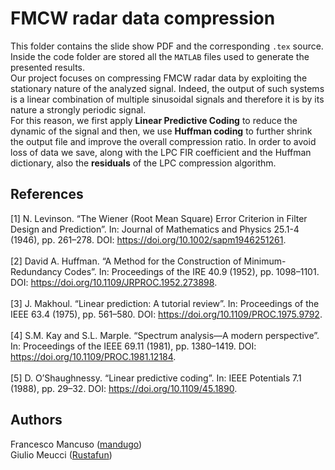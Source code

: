 # FMCW radar data compression

This folder contains the slide show PDF and the corresponding `.tex` source. Inside the code folder are stored all the `MATLAB` files used to generate the presented results.\
Our project focuses on compressing FMCW radar data by exploiting the stationary nature of the analyzed signal. Indeed, the output of such systems is a linear combination of multiple sinusoidal signals and therefore it is by its nature a strongly periodic signal.\
For this reason, we first apply **Linear Predictive Coding** to reduce the dynamic of the signal and then, we use **Huffman coding** to further shrink the output file and improve the overall compression ratio. In order to avoid loss of data we save, along with the LPC FIR coefficient and the Huffman dictionary, also the **residuals** of the LPC compression algorithm. 

 ## References

[1] N. Levinson. “The Wiener (Root Mean Square) Error Criterion in Filter Design and
Prediction”. In: Journal of Mathematics and Physics 25.1-4 (1946), pp. 261–278. DOI:
https://doi.org/10.1002/sapm1946251261. \
\
[2] David A. Huffman. “A Method for the Construction of Minimum-Redundancy Codes”. In:
Proceedings of the IRE 40.9 (1952), pp. 1098–1101. DOI: https://doi.org/10.1109/JRPROC.1952.273898. \
\
[3] J. Makhoul. “Linear prediction: A tutorial review”. In: Proceedings of the IEEE 63.4 (1975),
pp. 561–580. DOI: https://doi.org/10.1109/PROC.1975.9792. \
\
[4] S.M. Kay and S.L. Marple. “Spectrum analysis—A modern perspective”. In: Proceedings of
the IEEE 69.11 (1981), pp. 1380–1419. DOI: https://doi.org/10.1109/PROC.1981.12184. \
\
[5] D. O’Shaughnessy. “Linear predictive coding”. In: IEEE Potentials 7.1 (1988), pp. 29–32. DOI:
https://doi.org/10.1109/45.1890.

 ## Authors 
 Francesco Mancuso ([mandugo](https://github.com/mandugo))\
 Giulio Meucci ([Rustafun](https://github.com/Rustafun))
